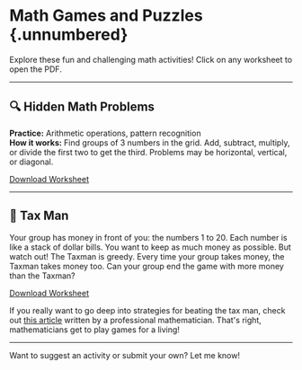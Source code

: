 # Math Games and Puzzles {.unnumbered}

Explore these fun and challenging math activities! Click on any worksheet to open the PDF.

---

## 🔍 Hidden Math Problems

**Practice:** Arithmetic operations, pattern recognition  
**How it works:** Find groups of 3 numbers in the grid. Add, subtract, multiply, or divide the first two to get the third. Problems may be horizontal, vertical, or diagonal.  

[Download Worksheet](FindTheHiddenMathProblems.pdf)

---

## 🤑 Tax Man

Your group has money in front of you: the numbers 1 to 20. Each number is like a
stack of dollar bills. You want to keep as much money as possible. But watch out! The
Taxman is greedy. Every time your group takes money, the Taxman takes money too.
Can your group end the game with more money than the Taxman?

[Download Worksheet](taxman_game_groups.pdf)

If you really want to go deep into strategies for beating the tax man, check out [this article](https://www.dsm.fordham.edu/~moniot/taxman-game.pdf) written by a professional mathematician. That's right, mathematicians get to play games for a living!

---

Want to suggest an activity or submit your own? Let me know!
